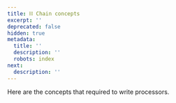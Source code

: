 ```yaml
---
title: ⛓ Chain concepts
excerpt: ''
deprecated: false
hidden: true
metadata:
  title: ''
  description: ''
  robots: index
next:
  description: ''
---
```

Here are the concepts that required to write processors.
